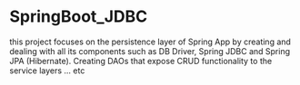 # SpringBoot_JDBC
this project focuses on the persistence layer of Spring App by creating and dealing with all its components such as DB Driver, Spring JDBC and Spring JPA (Hibernate). Creating DAOs that expose CRUD functionality to the service layers ... etc
